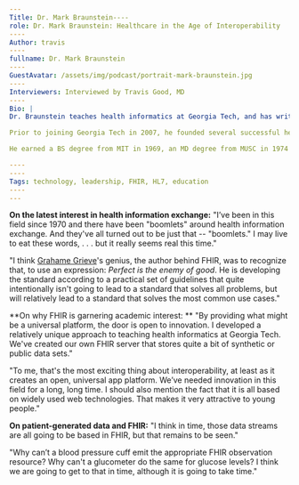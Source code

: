 ```yaml
---
Title: Dr. Mark Braunstein----
role: Dr. Mark Braunstein: Healthcare in the Age of Interoperability
----
Author: travis
----
fullname: Dr. Mark Braunstein
----
GuestAvatar: /assets/img/podcast/portrait-mark-braunstein.jpg
----
Interviewers: Interviewed by Travis Good, MD
----
Bio: |
Dr. Braunstein teaches health informatics at Georgia Tech, and has written three books: _[Practitioners Guide to Health Informatics](http://www.springer.com/us/book/9783319176611)_, a guide to health informatics for physicians and other non-technical readers (published 2015); _[Contemporary Health Informatics](https://www.ahimastore.org/ProductDetailBooks.aspx?ProductID=17347) (published spring 2014)_; and _[Health Informatics in the Cloud](http://www.amazon.com/Health-Informatics-SpringerBriefs-Computer-Science/dp/1461456282)_, a brief guide to health informatics for non-technical readers (published 2012).

Prior to joining Georgia Tech in 2007, he founded several successful health IT companies. Before that, he was on the faculty of the Medical University of South Carolina (MUSC) where he developed one of the first functional ambulatory electronic medical record system.

He earned a BS degree from MIT in 1969, an MD degree from MUSC in 1974 and completed an internship in internal medicine at Washington University in 1975.

----
----
Tags: technology, leadership, FHIR, HL7, education
----
---
```

**On the latest interest in health information exchange:** "I’ve been in this field since 1970 and there have been "boomlets" around health information exchange. And they've all turned out to be just that -- "boomlets." I may live to eat these words, . . . but it really seems real this time."

"I think [Grahame Grieve](https://catalyze.io/innovation/grahame-grieve-pt1)'s genius, the author behind FHIR, was to recognize that, to use an expression: *Perfect is the enemy of good*. He is developing the standard according to a practical set of guidelines that quite intentionally isn't going to lead to a standard that solves all problems, but will relatively lead to a standard that solves the most common use cases."

**On why FHIR is garnering academic interest: ** "By providing what might be a universal platform, the door is open to innovation. I developed a relatively unique approach to teaching health informatics at Georgia Tech. We've created our own FHIR server that stores quite a bit of synthetic or public data sets."

"To me, that's the most exciting thing about interoperability, at least as it creates an open, universal app platform. We’ve needed innovation in this field for a long, long time. I should also mention the fact that it is all based on widely used web technologies. That makes it very attractive to young people."

**On patient-generated data and FHIR:** "I think in time, those data streams are all going to be based in FHIR, but that remains to be seen."

"Why can’t a blood pressure cuff emit the appropriate FHIR observation resource? Why can't a glucometer do the same for glucose levels? I think we are going to get to that in time, although it is going to take time."
